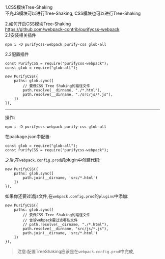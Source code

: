 1.CSS模块Tree-Shaking  
不光JS模块可以进行Tree-Shaking, CSS模块也可以进行Tree-Shaking  

2.如何开启CSS模块Tree-Shaking  
https://github.com/webpack-contrib/purifycss-webpack  
2.1安装相关插件  
```
npm i -D purifycss-webpack purify-css glob-all  
```
2.2配置插件  
```
const PurifyCSS = require("purifycss-webpack");  
const glob = require("glob-all");  
```
```
new PurifyCSS({
    paths: glob.sync([  
        // 要做CSS Tree Shaking的路径文件  
        path.resolve(__dirname, "./*.html"),  
        path.resolve(__dirname, "./src/js/*.js"),  
    ])
}),
```

---

操作:

```
npm i -D purifycss-webpack purify-css glob-all  
```
在package.json中配置:
```
const glob = require("glob-all");  
const PurifyCSS = require("purifycss-webpack");  
```
之后,在`webpack.config.prod`的plugin中创建代码:
```
new PurifyCSS({
    paths: glob.sync([  
        path.join(__dirname, 'src/*.html')
    ])
}),
```

如果你还要过滤js文件,在`webpack.config.prod`的`plugins`中添加:
```
new PurifyCSS({
    paths: glob.sync([
        // 要做CSS Tree Shaking的路径文件  
        // 告诉webpack要过滤哪些文件
        // path.resolve(__dirname, "./*.html"),
        path.resolve(__dirname, "src/js/*.js"),
        path.join(__dirname, 'src/*.html')
    ])
}),
```

> 注意:配置TreeShaking应该是在`webpack.config.prod`中完成,